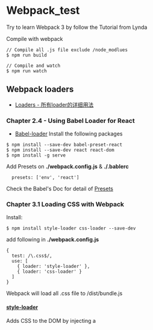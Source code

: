 # Webpack_test
Try to learn Webpack 3 by follow the Tutorial from Lynda

Compile with webpack
```
// Compile all .js file exclude /node_modlues
$ npm run build

// Compile and watch
$ npm run watch
```

## Webpack loaders
- [Loaders - 所有loader的详细用法](https://webpack.js.org/loaders/)

### Chapter 2.4 - Using Babel Loader for React
- [Babel-loader](https://webpack.js.org/loaders/babel-loader/)
Install the following packages
```
$ npm install --save-dev babel-preset-react
$ npm install --save-dev react react-dom
$ npm install -g serve
```

Add Presets on **./webpack.config.js** & **./.bablerc**
```
  presets: ['env', 'react']
```
Check the Babel's Doc for detail of [Presets](https://babeljs.io/docs/plugins/#presets)

### Chapter 3.1 Loading CSS with Webpack
Install:
```
$ npm install style-loader css-loader --save-dev
```

add following in **./webpack.config.js**
```
{
  test: /\.css$/,
  use: [
    { loader: 'style-loader' },
    { loader: 'css-loader' }
  ]
}
```
Webpack will load all .css file to /dist/bundle.js

#### [style-loader](https://webpack.js.org/loaders/style-loader/)
Adds CSS to the DOM by injecting a <style> tag

#### [css-loader](https://webpack.js.org/loaders/css-loader/)
The css-loader interprets `@import` and `url()` like import/require() and will resolve them.
Good loaders for requiring your assets are the [file-loader](https://webpack.js.org/loaders/file-loader/) and the [url-loader](https://webpack.js.org/loaders/url-loader/) which you should specify in your config (see below).

### Chapter 3.2 Load SCSS
```// install
$ npm install sass-loader node-sass --save-dev
```

### Chapter 3.3 Loading image
```
$ npm install url-loader file-loader --save-dev
```
load image to reduce the HTTPRequest to make

### Chapter 3.4 Webpack server
Use [webpack](https://webpack.js.org/) with a development server that provides live reloading. This should be used for development only.
[Github / webpack-dev-server](https://github.com/webpack/webpack-dev-server)
